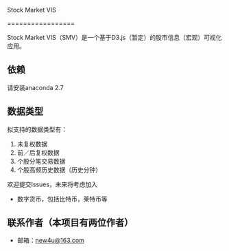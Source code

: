 Stock Market VIS

=================

Stock Market VIS（SMV）是一个基于D3.js（暂定）的股市信息（宏观）可视化应用。

## 依赖
请安装anaconda 2.7

## 数据类型
拟支持的数据类型有：
1. 未复权数据
2. 前／后复权数据
3. 个股分笔交易数据
4. 个股高频历史数据（历史分钟）

欢迎提交Issues，未来将考虑加入
* 数字货币，包括比特币，莱特币等


## 联系作者（本项目有两位作者）
* 邮箱：new4u@163.com
